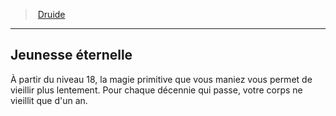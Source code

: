 ﻿> [Druide](hd_druid.md)

---

## Jeunesse éternelle

À partir du niveau 18, la magie primitive que vous maniez vous permet de vieillir plus lentement. Pour chaque décennie qui passe, votre corps ne vieillit que d'un an.


